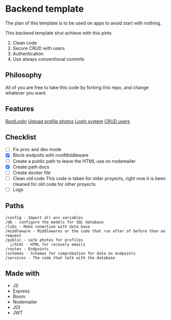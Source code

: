 # Backend template

The plan of this template is to be used on apps to avoid start with nothing.

This backend template shut achieve with this pints

1. Clean code
2. Secure CRUD with users
3. Authentication
4. Use always conventional commits

## Philosophy

All of you are free to take this code by forking this repo, and change whatever you want.

## Features

[RootLogIn](/middlewares/root.handler.js)
[Upload profile photos](/services/auth.service.js)
[LogIn system](/middlewares/auth.handler.js)
[CRUD users](/services/user.service.js)

## Checklist

* [ ] Fix proc and dev mode
* [X] Block endpoits with rootMiddleware
* [ ] Create a public path to leave the HTML use on nodemailer
* [X] Create path docs
* [ ] Create docker file
* [ ] Clean old code
  This code is taken for older proyects, right now it is been cleaned for old code for other proyects.
* [ ] Logs

## Paths

```
/config - Import all env variables
/db - configure the models for SQL database
/libs - Make conection with data base
/middleware - Middlewares or the code that run after of before than an request
/public - safe photos for profiles
  |/html - HTML for recovery emails
/routes - Endpoints
/schemas - Schemas for comprobation for data on endpoints
/services - The code that talk with the database
```

## Made with

* JS
* Express
* Boom
* Nodemailer
* JOI
* JWT
